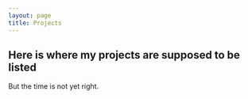```yaml
---
layout: page
title: Projects
---
```


## Here is where my projects are supposed to be listed

But the time is not yet right.
